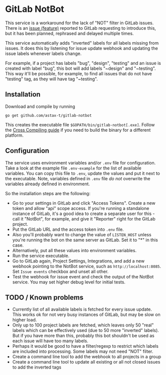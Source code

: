# GitLab NotBot

This service is a workaround for the lack of "NOT" filter in GitLab issues.
There is an [issue (feature)](https://gitlab.com/gitlab-org/gitlab-ce/issues/27747)
reported to GitLab requesting to introduce this, but it has been planned,
rephrased and delayed multiple times.

This service automatically adds "inverted" labels for all labels missing from issues.
It does this by listening for issue update webhook and updating the issue labels
whenever labels change.

For example, if a project has labels "bug", "design", "testing" and an issue is
created with label "bug", this bot will add labels "~design" and "~testing". This
way it'll be possible, for example, to find all issues that do not have "testing"
tag, as they will have tag "~testing".

## Installation
Download and compile by running
```
go get github.com/astax-t/gitlab-notbot
``` 
This creates the executable file `$GOPATH/bin/gitlab-notbot[.exe]`. Follow the
[Cross Compiling guide](http://golangcookbook.com/chapters/running/cross-compiling/)
if you need to build the binary for a different platform.

## Configuration
The service uses environment variables and/or `.env` file for configuration. Take
a look at the example file `.env-example` for the list of available variables. You
can copy this file to `.env`, update the values and put it next to the executable.
Note, variables defined in `.env` file _do not_ overwrite the variables already
defined in environment.

So the installation steps are the following:
  * Go to your settings in GitLab and click "Access Tokens". Create a new token and
    allow "api" scope access. If you're running a standalone instance of GitLab,
	it's a good idea to create a separate user for this - call it "NotBot",
	for example, and give it "Reporter" right for the GitLab project.
  * Put the GitLab URL and the access token into `.env` file.
  * Also you'll probably want to change the value of `LISTEN_HOST` unless you're
    running the bot on the same server as GitLab. Set it to "*" in this case.
  * Alternatively, put all these values into environment variables.
  * Run the service executable.
  * Go to GitLab again, Project Settings, Integrations, and add a new webhook
    pointing to the NotBot service, such as `http://localhost:8085`. Set
	`Issue events` checkbox and unset all other.
  * Test the webhook for issue event and check the output of the NotBot service.
    You may set higher debug level for initial tests.

## TODO / Known problems
  * Currently list of all available labels is fetched for every issue update. This
    works ok for not very busy instances of GitLab, but may be slow on higher load.
  * Only up to 100 project labels are fetched, which leaves only 50 "real" labels
    which can be effectively used (due to 50 more "inverted" labels). But if you
	have more than this, probably this bot shouldn't be used as each issue will
	have too many labels.
  * Perhaps it would be good to have a filter/regexp to restrict which labels are
    included into processing. Some labels may not need "NOT" filter.
  * Create a command line tool to add the webhook to all projects in a group
  * Create a command line tool to update all existing or all not closed issues to
    add the inverted tags
